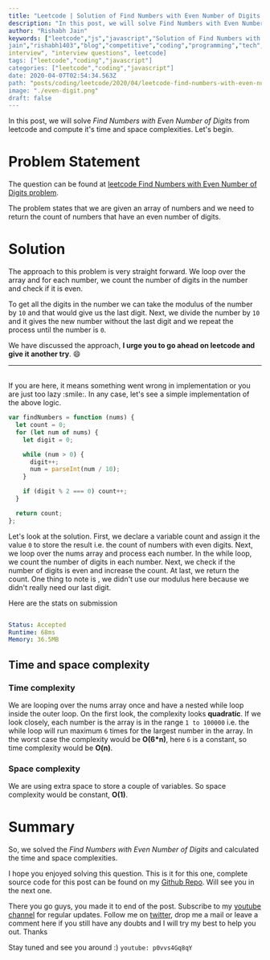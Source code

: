 ```yaml
---
title: "Leetcode | Solution of Find Numbers with Even Number of Digits in JavaScript"
description: "In this post, we will solve Find Numbers with Even Number of Digits from leetcode and compute it's time and space complexities. Let's begin."
author: "Rishabh Jain"
keywords: ["leetcode","js","javascript","Solution of Find Numbers with Even Number of Digits","rishabh","jain","rishabh
jain","rishabh1403","blog","competitive","coding","programming","tech","technology",
interview", "interview questions", leetcode]
tags: ["leetcode","coding","javascript"]
categories: ["leetcode","coding","javascript"]
date: 2020-04-07T02:54:34.563Z
path: "posts/coding/leetcode/2020/04/leetcode-find-numbers-with-even-number-of-digits"
image: "./even-digit.png"
draft: false
---
```


In this post, we will solve *Find Numbers with Even Number of Digits* from leetcode and compute it's time and space complexities. Let's begin.
<!--more-->

# Problem Statement
The question can be found at [leetcode Find Numbers with Even Number of Digits problem](https://leetcode.com/problems/find-numbers-with-even-number-of-digits/).

The problem states that we are given an array of numbers and we need to return the count of numbers that have an even number of digits.

# Solution

The approach to this problem is very straight forward. We loop over the array and for each number, we count the number of digits in the number and check if it is even. 

To get all the digits in the number we can take the modulus of the number by `10` and that would give us the last digit. Next, we divide the number by `10` and it gives the new number without the last digit and we repeat the process until the number is `0`.

We have discussed the approach, **I urge you to go ahead on leetcode and give it another try**. :smile:

<hr />
<br />
If you are here, it means something went wrong in implementation or you are just too lazy :smile:. In any case, let's see a simple implementation of the above logic.

```js
var findNumbers = function (nums) {
  let count = 0;
  for (let num of nums) {
    let digit = 0;

    while (num > 0) {
      digit++;
      num = parseInt(num / 10);
    }

    if (digit % 2 === 0) count++;
  }

  return count;
};

```

Let's look at the solution. First, we declare a variable count and assign it the value `0` to store the result i.e. the count of numbers with even digits. 
Next, we loop over the nums array and process each number. In the while loop, we count the number of digits in each number. Next, we check if the number of digits is even and increase the count. At last, we return the count. One thing to note is , we didn't use our modulus here because we didn't really need our last digit.

Here are the stats on submission

```yaml

Status: Accepted
Runtime: 68ms
Memory: 36.5MB

```

## Time and space complexity

### Time complexity

We are looping over the nums array once and have a nested while loop inside the outer loop. On the first look, the complexity looks **quadratic**. If we look closely, each number is the array is in the range `1 to 100000` i.e. the while loop will run maximum `6` times for the largest number in the array. In the worst case the complexity would be **O(6*n)**, here `6` is a constant, so time complexity would be **O(n)**.

### Space complexity

We are using extra space to store a couple of variables. So space
complexity would be constant, **O(1)**.

# Summary

So, we solved the *Find Numbers with Even Number of Digits* and calculated the time and space complexities.

I hope you enjoyed solving this question. This is it for this one, complete source code for this post can be found on my [Github Repo](https://github.com/rishabh1403/leetcode-javascript-solutions). Will see you in the next one.

There you go guys, you made it to end of the post.  Subscribe to my [youtube channel](https://www.youtube.com/rishabh1403) for regular updates. Follow me on [twitter](https://www.twitter.com/rishabhjain1403), drop me a mail or leave a comment here if you still have any doubts and I will try my best to help you out. Thanks

Stay tuned and see you around :)
`youtube: p0vvs4Gq8qY`